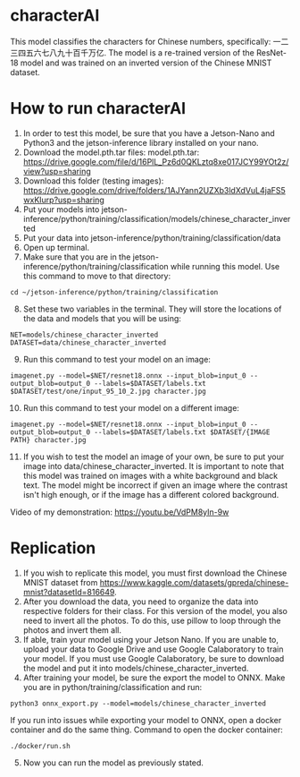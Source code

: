 # characterAI
This model classifies the characters for Chinese numbers, specifically: 一二三四五六七八九十百千万亿.
The model is a re-trained version of the ResNet-18 model and was trained on an inverted version of the Chinese MNIST dataset.

# How to run characterAI
1. In order to test this model, be sure that you have a Jetson-Nano and Python3 and the jetson-inference library installed on your nano.
2. Download the model.pth.tar files:
   model.pth.tar: https://drive.google.com/file/d/16PlL_Pz6d0QKLztq8xe017JCY99YOt2z/view?usp=sharing
3. Download this folder (testing images): https://drive.google.com/drive/folders/1AJYann2UZXb3ldXdVuL4jaFS5wxKIurp?usp=sharing
4. Put your models into jetson-inference/python/training/classification/models/chinese_character_inverted
5. Put your data into jetson-inference/python/training/classification/data
6. Open up terminal.
7. Make sure that you are in the jetson-inference/python/training/classification while running this model. Use this command to move to that directory:
```
cd ~/jetson-inference/python/training/classification
```
8. Set these two variables in the terminal. They will store the locations of the data and models that you will be using:
```
NET=models/chinese_character_inverted
DATASET=data/chinese_character_inverted
```
9. Run this command to test your model on an image:
```
imagenet.py --model=$NET/resnet18.onnx --input_blob=input_0 --output_blob=output_0 --labels=$DATASET/labels.txt $DATASET/test/one/input_95_10_2.jpg character.jpg
```
10. Run this command to test your model on a different image:
```
imagenet.py --model=$NET/resnet18.onnx --input_blob=input_0 --output_blob=output_0 --labels=$DATASET/labels.txt $DATASET/{IMAGE PATH} character.jpg
```
11. If you wish to test the model an image of your own, be sure to put your image into data/chinese_character_inverted. It is important to note that this model was trained on images with a white background and black text. The model might be incorrect if given an image where the contrast isn't high enough, or if the image has a different colored background.

Video of my demonstration: https://youtu.be/VdPM8yIn-9w 

# Replication
1. If you wish to replicate this model, you must first download the Chinese MNIST dataset from https://www.kaggle.com/datasets/gpreda/chinese-mnist?datasetId=816649.
2. After you download the data, you need to organize the data into respective folders for their class.
      For this version of the model, you also need to invert all the photos.
      To do this, use pillow to loop through the photos and invert them all.
3. If able, train your model using your Jetson Nano. If you are unable to, upload your data to Google Drive and use Google Calaboratory to train your model.
   If you must use Google Calaboratory, be sure to download the model and put it into models/chinese_character_inverted.
4. After training your model, be sure the export the model to ONNX.
   Make you are in python/training/classification and run:
```
python3 onnx_export.py --model=models/chinese_character_inverted
```
   If you run into issues while exporting your model to ONNX, open a docker container and do the same thing. Command to open the docker container:
   
```
./docker/run.sh
```

5. Now you can run the model as previously stated.
